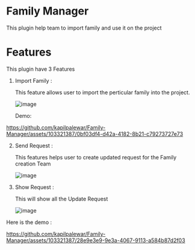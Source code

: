 # Family Manager
This plugin help team to import family and use it on the project 
# Features
This plugin have 3 Features
1. Import Family :

   This feature allows user to import the perticular family into the project.

   ![image](https://github.com/kapilpalewar/Family-Manager/assets/103321387/40f64745-4796-4802-8233-4124df7523bd)

   Demo: 

https://github.com/kapilpalewar/Family-Manager/assets/103321387/0bf03df4-d42a-4182-8b21-c79273727e73



2. Send Request :
   
   This features helps user to create updated request for the Family creation Team
   
   ![image](https://github.com/kapilpalewar/Family-Manager/assets/103321387/9daa8913-d752-42ec-973e-188114f0561d)

4. Show Request :

   This will show all the Update Request
   
   ![image](https://github.com/kapilpalewar/Family-Manager/assets/103321387/b40cb1a4-f7c4-4a83-83b5-3387bdfc90e0)
   
Here is the demo : 

https://github.com/kapilpalewar/Family-Manager/assets/103321387/28e9e3e9-9e3a-4067-9113-a584b87d2f03

